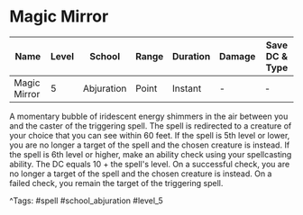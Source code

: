 # Magic Mirror

| Name | Level | School | Range | Duration | Damage | Save DC & Type |
|------|-------|--------|-------|----------|--------|----------------|
| Magic Mirror | 5 | Abjuration | Point | Instant | - | - |

A momentary bubble of iridescent energy shimmers in the air between you and the caster of the triggering spell. The spell is redirected to a creature of your choice that you can see within 60 feet. If the spell is 5th level or lower, you are no longer a target of the spell and the chosen creature is instead. If the spell is 6th level or higher, make an ability check using your spellcasting ability. The DC equals 10 + the spell's level. On a successful check, you are no longer a target of the spell and the chosen creature is instead. On a failed check, you remain the target of the triggering spell.

^Tags: #spell #school_abjuration #level_5
